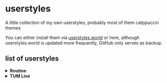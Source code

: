 # userstyles
A little collection of my own userstyles, probably most of them catppuccin themes

You can either install them via [userstyles.world](https://userstyles.world/user/kurtschambach) or here, 
although userstyles.world is updated more frequently, GitHub only serves as backup.

## list of userstyles

<details>
  <summary><strong>Routine</strong></summary>
  <p><a href="https://routine.co">routine.co</a></p>

  
  [![Install](https://img.shields.io/badge/Install-Stylus-cba6f7?style=for-the-badge&labelColor=363a4f)](https://github.com/kurtschambach/userstyles/raw/refs/heads/main/routine.user.css)
</details>

<details>
  <summary><strong>TUM Live</strong></summary>
  <p><a href="https://tum.live/">TUM Live</a></p>

  
  [![Install](https://img.shields.io/badge/Install-Stylus-cba6f7?style=for-the-badge&labelColor=363a4f)](https://github.com/kurtschambach/userstyles/raw/refs/heads/main/tum-live.user.css)
</details>
